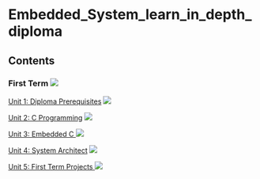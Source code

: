 # Embedded_System_learn_in_depth_diploma

## Contents
### First Term <img src="https://progress-bar.dev/5/?title=in progress"> 
[Unit 1: Diploma Prerequisites]() <img src="https://progress-bar.dev/0/?title=Start_Soon&color=babaca">

[Unit 2: C Programming]() <img src="https://progress-bar.dev/0/?title=Start_Soon">

[Unit 3: Embedded C ]() <img src="https://progress-bar.dev/0/?title=Start_Soon">

[Unit 4: System Architect]() <img src="https://progress-bar.dev/0/?title=Start_Soon">

[Unit 5: First Term Projects ]() <img src="https://progress-bar.dev/0/?title=Start_Soon">
